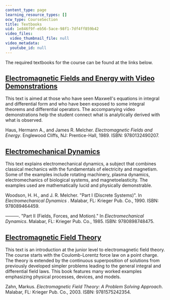 ```yaml
---
content_type: page
learning_resource_types: []
ocw_type: CourseSection
title: Textbooks
uid: 1e846f9f-eb56-5ace-98f1-7df4ff859b42
video_files:
  video_thumbnail_file: null
video_metadata:
  youtube_id: null
---
```


The required textbooks for the course can be found at the links below.

[Electromagnetic Fields and Energy with Video Demonstrations](/courses/res-6-001-electromagnetic-fields-and-energy-spring-2008)
-------------------------------------------------------------------------------------------------------------------------------------------

This text is aimed at those who have seen Maxwell's equations in integral and differential form and who have been exposed to some integral theorems and differential operators. The accompanying video demonstrations help the student connect what is analytically derived with what is observed.

Haus, Hermann A., and James R. Melcher. _Electromagnetic Fields and Energy_. Englewood Cliffs, NJ: Prentice-Hall, 1989. ISBN: 9780132490207.

[Electromechanical Dynamics](/courses/res-6-003-electromechanical-dynamics-spring-2009)
---------------------------------------------------------------------------------------------------

This text explains electromechanical dynamics, a subject that combines classical mechanics with the fundamentals of electricity and magnetism. Some of the examples include rotating machinery, plasma dynamics, electromechanics of biological systems, and magnetoelasticity. The examples used are mathematically lucid and physically demonstrable.

Woodson, H. H., and J. R. Melcher. "Part I (Discrete Systems)". In _Electromechanical Dynamics_ . Malabar, FL: Krieger Pub. Co., 1990. ISBN: 978089464459.

———. "Part II (Fields, Forces, and Motion)." In _Electromechanical Dynamics_. Malabar, FL: Krieger Pub. Co., 1985. ISBN: 9780898748475.

[Electromagnetic Field Theory](/courses/res-6-002-electromagnetic-field-theory-a-problem-solving-approach-spring-2008)
----------------------------------------------------------------------------------------------------------------------------------

This text is an introduction at the junior level to electromagnetic field theory. The course starts with the Coulomb-Lorentz force law on a point charge. The theory is extended by the continuous superposition of solutions from previously developed simpler problems leading to the general integral and differential field laws. This book features many worked examples emphasizing physical processes, devices, and models.

Zahn, Markus. _Electromagnetic Field Theory: A Problem Solving Approach_. Malabar, FL: Krieger Pub. Co., 2003. ISBN: 9781575242354.